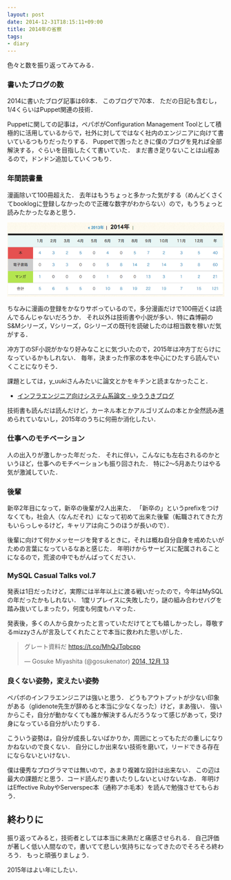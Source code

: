 ```yaml
---
layout: post
date: 2014-12-31T18:15:11+09:00
title: 2014年の省察
tags:
- diary
---
```

色々と数を振り返ってみてみる．

### 書いたブログの数

2014に書いたブログ記事は69本．
このブログで70本．
ただの日記も含むし，1/4くらいはPuppet関連の技術．

Puppetに関しての記事は，ペパボがConfiguration Management Toolとして積極的に活用しているからで，社外に対してではなく社内のエンジニアに向けて書いているつもりだったりする．
Puppetで困ったときに僕のブログを見れば全部解決する，ぐらいを目指したくて書いていた．
まだ書き足りないことは山程あるので，ドンドン追加していくつもり．

### 年間読書量

漫画除いて100冊超えた．
去年はもうちょっと多かった気がする（めんどくさくてbooklogに登録しなかったので正確な数字がわからない）ので，もうちょっと読みたかったなあと思う．

![](/images/2014/12/31/books.png)

ちなみに漫画の登録をかなりサボっているので，多分漫画だけで100冊近くは読んでるんじゃないだろうか．
それ以外は技術書や小説が多い．特に森博嗣のS\&Mシリーズ，Vシリーズ，Gシリーズの既刊を読破したのは相当数を稼いだ気がする．

冲方丁のSF小説がかなり好みなことに気づいたので，2015年は冲方丁だらけになっているかもしれない．
毎年，決まった作家の本を中心にひたすら読んでいくことになりそう．

課題としては，y_uukiさんみたいに論文とかをキチンと読まなかったこと．

- [インフラエンジニア向けシステム系論文 - ゆううきブログ](http://yuuki.hatenablog.com/entry/system-papers)

技術書も読んだは読んだけど，カーネル本とかアルゴリズムの本とか全然読み進められていないし，2015年のうちに何冊か消化したい．

### 仕事へのモチベーション

人の出入りが激しかった年だった．
それに伴い，こんなにも左右されるのかというほど，仕事へのモチベーションも振り回された．
特に2〜5月あたりはやる気が激減していた．

### 後輩

新卒2年目になって，新卒の後輩が2人出来た．
「新卒の」というprefixをつけなくても，社会人（なんだそれ）になって初めて出来た後輩（転職されてきた方もいらっしゃるけど，キャリアは向こうのほうが長いので）．

後輩に向けて何かメッセージを発するときに，それは概ね自分自身を戒めたいがための言葉になっているなあと感じた．
年明けからサービスに配属されることになるので，荒波の中でもがんばってください．

### MySQL Casual Talks vol.7

発表は1日だったけど，実際には半年以上に渡る戦いだったので，今年はMySQLの年だったかもしれない．
1度リプレイスに失敗したり，謎の組み合わせバグを踏み抜いてしまったり，何度も何度もハマった．

発表後，多くの人から良かったと言っていただけてとても嬉しかったし，尊敬するmizzyさんが言及してくれたことで本当に救われた思いがした．

<blockquote class="twitter-tweet" lang="ja"><p lang="ja" dir="ltr">グレート資料だ <a href="https://t.co/MhQJTqbcpp">https://t.co/MhQJTqbcpp</a></p>&mdash; Gosuke Miyashita (@gosukenator) <a href="https://twitter.com/gosukenator/status/543615880995684354">2014, 12月 13</a></blockquote>
<script async src="//platform.twitter.com/widgets.js" charset="utf-8"></script>

### 良くない姿勢，変えたい姿勢

ペパボのインフラエンジニアは強いと思う．
どうもアウトプットが少ない印象がある（glidenote先生が辞めると本当に少なくなった）けど，まあ強い．
強いからこそ，自分が動かなくても誰か解決するんだろうなって感じがあって，受け身になっている自分がいたりする．

こういう姿勢は，自分が成長しないばかりか，周囲にとってもただの重しになりかねないので良くない．
自分にしか出来ない技術を磨いて，リードできる存在にならないといけない．

僕は優秀なプログラマでは無いので，あまり複雑な設計は出来ない．
この辺は最大の課題だと思う．コード読んだり書いたりしないといけないなあ．
年明けはEffective RubyやServerspec本（通称アホ毛本）を読んで勉強させてもらおう．

## 終わりに

振り返ってみると，技術者としては本当に未熟だと痛感させられる．
自己評価が著しく低い人間なので，書いてて悲しい気持ちになってきたのでそろそろ終わろう．
もっと頑張りましょう．

2015年はよい年にしたい．
